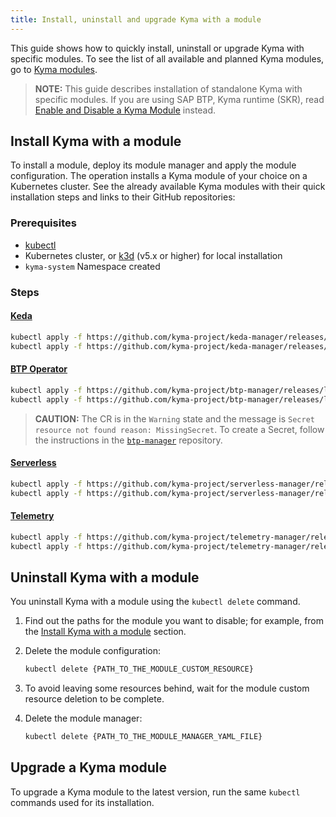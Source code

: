 ```yaml
---
title: Install, uninstall and upgrade Kyma with a module
---
```


This guide shows how to quickly install, uninstall or upgrade Kyma with specific modules. To see the list of all available and planned Kyma modules, go to [Kyma modules](../README.md#kyma-modules).

> **NOTE:** This guide describes installation of standalone Kyma with specific modules. If you are using SAP BTP, Kyma runtime (SKR), read [Enable and Disable a Kyma Module](https://help.sap.com/docs/btp/sap-business-technology-platform/enable-and-disable-kyma-module?locale=en-US&version=Cloud) instead.

## Install Kyma with a module

To install a module, deploy its module manager and apply the module configuration. The operation installs a Kyma module of your choice on a Kubernetes cluster. See the already available Kyma modules with their quick installation steps and links to their GitHub repositories:

### Prerequisites

- [kubectl](https://kubernetes.io/docs/tasks/tools/install-kubectl/)
- Kubernetes cluster, or [k3d](https://k3d.io) (v5.x or higher) for local installation
- `kyma-system` Namespace created

### Steps

#### [Keda](https://github.com/kyma-project/keda-manager)

```bash
kubectl apply -f https://github.com/kyma-project/keda-manager/releases/latest/download/keda-manager.yaml
kubectl apply -f https://github.com/kyma-project/keda-manager/releases/latest/download/keda-default-cr.yaml -n kyma-system
```

#### [BTP Operator](https://github.com/kyma-project/btp-manager)

```bash
kubectl apply -f https://github.com/kyma-project/btp-manager/releases/latest/download/btp-manager.yaml
kubectl apply -f https://github.com/kyma-project/btp-manager/releases/latest/download/btp-operator-default-cr.yaml -n kyma-system
```

> **CAUTION:** The CR is in the `Warning` state and the message is `Secret resource not found reason: MissingSecret`. To create a Secret, follow the instructions in the [`btp-manager`](https://github.com/kyma-project/btp-manager/blob/main/docs/user/02-10-usage.md#create-and-install-secret) repository.

#### [Serverless](https://github.com/kyma-project/serverless-manager)

```bash
kubectl apply -f https://github.com/kyma-project/serverless-manager/releases/latest/download/serverless-operator.yaml
kubectl apply -f https://github.com/kyma-project/serverless-manager/releases/latest/download/default_serverless_cr.yaml  -n kyma-system
```

#### [Telemetry](https://github.com/kyma-project/telemetry-manager)

```bash
kubectl apply -f https://github.com/kyma-project/telemetry-manager/releases/latest/download/rendered.yaml
kubectl apply -f https://github.com/kyma-project/telemetry-manager/releases/latest/download/telemetry-default-cr.yaml -n kyma-system
```

## Uninstall Kyma with a module

You uninstall Kyma with a module using the `kubectl delete` command.

1. Find out the paths for the module you want to disable; for example, from the [Install Kyma with a module](#install-kyma-with-a-module) section.

2. Delete the module configuration:

   ```bash
   kubectl delete {PATH_TO_THE_MODULE_CUSTOM_RESOURCE}
   ```

3. To avoid leaving some resources behind, wait for the module custom resource deletion to be complete.

4. Delete the module manager:

   ```bash
   kubectl delete {PATH_TO_THE_MODULE_MANAGER_YAML_FILE}
   ```

## Upgrade a Kyma module

To upgrade a Kyma module to the latest version, run the same `kubectl` commands used for its installation.
